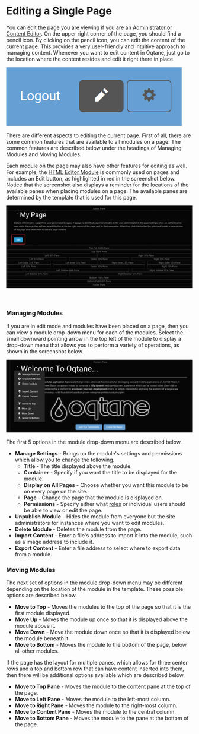 # Editing a Single Page

You can edit the page you are viewing if you are an [Administrator or Content Editor](../site-administration/role-management.html). On the upper right corner of the page, you should find a pencil icon. By clicking on the pencil icon, you can edit the content of the current page. This provides a very user-friendly and intuitive approach to managing content. Whenever you want to edit content in Oqtane, just go to the location where the content resides and edit it right there in place.


![pencil-edit](./assets/pencil-edit.png)

There are different aspects to editing the current page. First of all, there are some common features that are available to all modules on a page. The common features are described below under the headings of Managing Modules and Moving Modules. 

Each module on the page may also have other features for editing as well. For example, the [HTML Editor Module](../modules/htmledit-module.html) is commonly used on pages and includes an Edit button, as highlighted in red in the screenshot below. Notice that the screenshot also displays a reminder for the locations of the available panes when placing modules on a page. The available panes are determined by the template that is used for this page. 

![edit-my-page](./assets/edit-my-page.png)

<br>

### Managing Modules

If you are in edit mode and modules have been placed on a page, then you can view a module drop-down menu for each of the modules. Select the small downward pointing arrow in the top left of the module to display a drop-down menu that allows you to perform a variety of operations, as shown in the screenshot below. 

![content-arrow](./assets/content-arrow.png)

The first 5 options in the module drop-down menu are described below. 

* **Manage Settings** - Brings up the module's settings and permissions which allow you to change the following.
    * **Title** - The title displayed above the module.
    * **Container** - Specify if you want the title to be displayed for the module.
    * **Display on All Pages** - Choose whether you want this module to be on every page on the site.
    * **Page** - Change the page that the module is displayed on.
    * **Permissions** - Specify either what [roles](../site-administration/role-management.md) or individual users should be able to view or edit the page.
* **Unpublish Module** - Hides the module from everyone but the site administrators for instances where you want to edit modules.
* **Delete Module** - Deletes the module from the page.
* **Import Content** - Enter a file's address to import it into the module, such as a image address to include it.
* **Export Content** - Enter a file address to select where to export data from a module.


### Moving Modules

The next set of options in the module drop-down menu may be different depending on the location of the module in the template. These possible options are described below. 

* **Move to Top** - Moves the modules to the top of the page so that it is the first module displayed.
* **Move Up** - Moves the module up once so that it is displayed above the module above it.
* **Move Down** - Move the module down once so that it is displayed below the module beneath it.
* **Move to Bottom** - Moves the module to the bottom of the page, below all other modules.

If the page has the layout for multiple panes, which allows for three center rows and a top and bottom row that can have content inserted into them, then there will be additional options available which are described below. 

* **Move to Top Pane** - Moves the module to the content pane at the top of the page.
* **Move to Left Pane** - Moves the module to the left-most column.
* **Move to Right Pane** - Moves the module to the right-most column.
* **Move to Content Pane** - Moves the module to the central column.
* **Move to Bottom Pane** - Moves the module to the pane at the bottom of the page.



